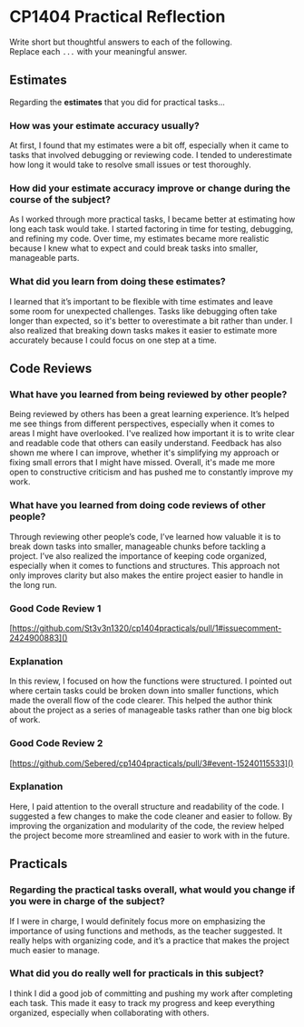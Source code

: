 # CP1404 Practical Reflection

Write short but thoughtful answers to each of the following.  
Replace each `...` with your meaningful answer.

## Estimates

Regarding the **estimates** that you did for practical tasks...

### How was your estimate accuracy usually?

At first, I found that my estimates were a bit off, especially when it came to tasks that involved debugging or reviewing code. I tended to underestimate how long it would take to resolve small issues or test thoroughly.

### How did your estimate accuracy improve or change during the course of the subject?

As I worked through more practical tasks, I became better at estimating how long each task would take. I started factoring in time for testing, debugging, and refining my code. Over time, my estimates became more realistic because I knew what to expect and could break tasks into smaller, manageable parts.

### What did you learn from doing these estimates?

I learned that it’s important to be flexible with time estimates and leave some room for unexpected challenges. Tasks like debugging often take longer than expected, so it's better to overestimate a bit rather than under. I also realized that breaking down tasks makes it easier to estimate more accurately because I could focus on one step at a time.

## Code Reviews

### What have you learned from being reviewed by other people?

Being reviewed by others has been a great learning experience. It’s helped me see things from different perspectives, especially when it comes to areas I might have overlooked. I've realized how important it is to write clear and readable code that others can easily understand. Feedback has also shown me where I can improve, whether it's simplifying my approach or fixing small errors that I might have missed. Overall, it's made me more open to constructive criticism and has pushed me to constantly improve my work.

### What have you learned from doing code reviews of other people?

Through reviewing other people’s code, I’ve learned how valuable it is to break down tasks into smaller, manageable chunks before tackling a project. I’ve also realized the importance of keeping code organized, especially when it comes to functions and structures. This approach not only improves clarity but also makes the entire project easier to handle in the long run.



### Good Code Review 1

[https://github.com/St3v3n1320/cp1404practicals/pull/1#issuecomment-2424900883]()

### Explanation

In this review, I focused on how the functions were structured. I pointed out where certain tasks could be broken down into smaller functions, which made the overall flow of the code clearer. This helped the author think about the project as a series of manageable tasks rather than one big block of work.

### Good Code Review 2

[https://github.com/Sebered/cp1404practicals/pull/3#event-15240115533]()

### Explanation

Here, I paid attention to the overall structure and readability of the code. I suggested a few changes to make the code cleaner and easier to follow. By improving the organization and modularity of the code, the review helped the project become more streamlined and easier to work with in the future.

## Practicals

### Regarding the **practical tasks** overall, what would you change if you were in charge of the subject?

If I were in charge, I would definitely focus more on emphasizing the importance of using functions and methods, as the teacher suggested. It really helps with organizing code, and it’s a practice that makes the project much easier to manage.


### What did you do really well for practicals in this subject?

I think I did a good job of committing and pushing my work after completing each task. This made it easy to track my progress and keep everything organized, especially when collaborating with others.

